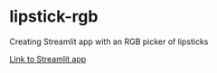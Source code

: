# lipstick-rgb
Creating Streamlit app with an RGB picker of lipsticks

[Link to Streamlit app](https://share.streamlit.io/rachaelberri/lipstick-rgb/main/main.py "Lipstick Chooser")
